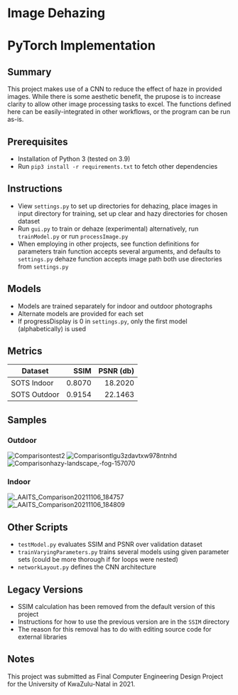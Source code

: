# Image Dehazing
# PyTorch Implementation

## Summary
This project makes use of a CNN to reduce the effect of haze in provided images. While there is some aesthetic benefit, the prupose is to increase clarity to allow other image processing tasks to excel. The functions defined here can be easily-integrated in other workflows, or the program can be run as-is.

## Prerequisites
* Installation of Python 3 (tested on 3.9)
* Run `pip3 install -r requirements.txt` to fetch other dependencies

## Instructions
* View `settings.py` to set up directories 
     for dehazing, place images in input directory
     for training, set up clear and hazy directories for chosen dataset
* Run `gui.py` to train or dehaze (experimental)
     alternatively, run `trainModel.py` or run `processImage.py`
* When employing in other projects, see function definitions for parameters 
     train function accepts several arguments, and defaults to `settings.py`
     dehaze function accepts image path
     both use directories from `settings.py`
     
## Models
* Models are trained separately for indoor and outdoor photographs
* Alternate models are provided for each set
* If progressDisplay is 0 in `settings.py`, only the first model (alphabetically) is used

## Metrics
| Dataset      | SSIM   | PSNR (db) |
|--------------|-------:|---------:|
| SOTS Indoor  | 0.8070 |  18.2020 |
| SOTS Outdoor | 0.9154 |  22.1463 |

## Samples
### Outdoor
![Comparisontest2](https://user-images.githubusercontent.com/75892147/142450344-c467d586-5280-4d38-be0e-7f42d2083952.jpg)
![Comparisontlgu3zdavtxw978ntnhd](https://user-images.githubusercontent.com/75892147/142450363-7d86c2d3-1ae7-4dc7-b73e-e4516b97c5ff.jpg)
![Comparisonhazy-landscape,-fog-157070](https://user-images.githubusercontent.com/75892147/142450400-5a3fbb5d-7626-43e3-9d2a-7b88f24005f5.jpg)
### Indoor
![_AAITS_Comparison20211106_184757](https://user-images.githubusercontent.com/75892147/142450278-43089710-865e-41f7-aaca-07fa56eaace8.jpg)
![_AAITS_Comparison20211106_184809](https://user-images.githubusercontent.com/75892147/142450385-bc2c1845-2a8c-43a6-bc08-870386505018.jpg)

## Other Scripts
* `testModel.py` evaluates SSIM and PSNR over validation dataset
* `trainVaryingParameters.py` trains several models using given parameter sets (could be more thorough if for loops were nested)
* `networkLayout.py` defines the CNN architecture

## Legacy Versions
* SSIM calculation has been removed from the default version of this project
* Instructions for how to use the previous version are in the `SSIM` directory
* The reason for this removal has to do with editing source code for external libraries

## Notes
This project was submitted as Final Computer Engineering Design Project for the University of KwaZulu-Natal in 2021.
